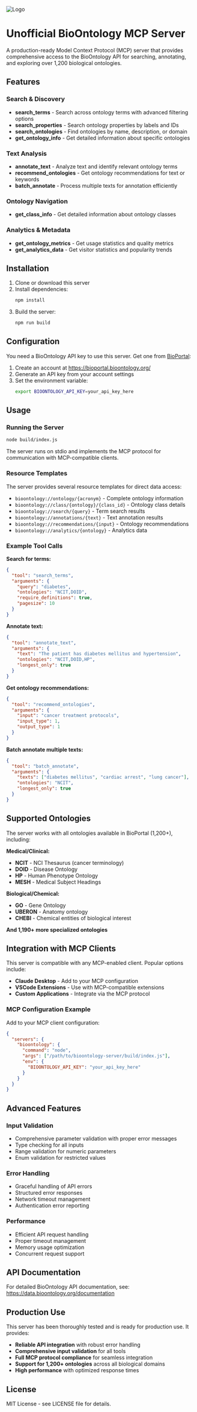 ![Logo](logo.png)
# Unofficial BioOntology MCP Server

A production-ready Model Context Protocol (MCP) server that provides comprehensive access to the BioOntology API for searching, annotating, and exploring over 1,200 biological ontologies.

## Features

### Search & Discovery

- **search_terms** - Search across ontology terms with advanced filtering options
- **search_properties** - Search ontology properties by labels and IDs
- **search_ontologies** - Find ontologies by name, description, or domain
- **get_ontology_info** - Get detailed information about specific ontologies

### Text Analysis

- **annotate_text** - Analyze text and identify relevant ontology terms
- **recommend_ontologies** - Get ontology recommendations for text or keywords
- **batch_annotate** - Process multiple texts for annotation efficiently

### Ontology Navigation

- **get_class_info** - Get detailed information about ontology classes

### Analytics & Metadata

- **get_ontology_metrics** - Get usage statistics and quality metrics
- **get_analytics_data** - Get visitor statistics and popularity trends

## Installation

1. Clone or download this server
2. Install dependencies:
   ```bash
   npm install
   ```
3. Build the server:
   ```bash
   npm run build
   ```

## Configuration

You need a BioOntology API key to use this server. Get one from [BioPortal](https://bioportal.bioontology.org/):

1. Create an account at https://bioportal.bioontology.org/
2. Generate an API key from your account settings
3. Set the environment variable:
   ```bash
   export BIOONTOLOGY_API_KEY=your_api_key_here
   ```

## Usage

### Running the Server

```bash
node build/index.js
```

The server runs on stdio and implements the MCP protocol for communication with MCP-compatible clients.

### Resource Templates

The server provides several resource templates for direct data access:

- `bioontology://ontology/{acronym}` - Complete ontology information
- `bioontology://class/{ontology}/{class_id}` - Ontology class details
- `bioontology://search/{query}` - Term search results
- `bioontology://annotations/{text}` - Text annotation results
- `bioontology://recommendations/{input}` - Ontology recommendations
- `bioontology://analytics/{ontology}` - Analytics data

### Example Tool Calls

**Search for terms:**

```json
{
  "tool": "search_terms",
  "arguments": {
    "query": "diabetes",
    "ontologies": "NCIT,DOID",
    "require_definitions": true,
    "pagesize": 10
  }
}
```

**Annotate text:**

```json
{
  "tool": "annotate_text",
  "arguments": {
    "text": "The patient has diabetes mellitus and hypertension",
    "ontologies": "NCIT,DOID,HP",
    "longest_only": true
  }
}
```

**Get ontology recommendations:**

```json
{
  "tool": "recommend_ontologies",
  "arguments": {
    "input": "cancer treatment protocols",
    "input_type": 1,
    "output_type": 1
  }
}
```

**Batch annotate multiple texts:**

```json
{
  "tool": "batch_annotate",
  "arguments": {
    "texts": ["diabetes mellitus", "cardiac arrest", "lung cancer"],
    "ontologies": "NCIT",
    "longest_only": true
  }
}
```

## Supported Ontologies

The server works with all ontologies available in BioPortal (1,200+), including:

**Medical/Clinical:**

- **NCIT** - NCI Thesaurus (cancer terminology)
- **DOID** - Disease Ontology
- **HP** - Human Phenotype Ontology
- **MESH** - Medical Subject Headings

**Biological/Chemical:**

- **GO** - Gene Ontology
- **UBERON** - Anatomy ontology
- **CHEBI** - Chemical entities of biological interest

**And 1,190+ more specialized ontologies**

## Integration with MCP Clients

This server is compatible with any MCP-enabled client. Popular options include:

- **Claude Desktop** - Add to your MCP configuration
- **VSCode Extensions** - Use with MCP-compatible extensions
- **Custom Applications** - Integrate via the MCP protocol

### MCP Configuration Example

Add to your MCP client configuration:

```json
{
  "servers": {
    "bioontology": {
      "command": "node",
      "args": ["/path/to/bioontology-server/build/index.js"],
      "env": {
        "BIOONTOLOGY_API_KEY": "your_api_key_here"
      }
    }
  }
}
```

## Advanced Features

### Input Validation

- Comprehensive parameter validation with proper error messages
- Type checking for all inputs
- Range validation for numeric parameters
- Enum validation for restricted values

### Error Handling

- Graceful handling of API errors
- Structured error responses
- Network timeout management
- Authentication error reporting

### Performance

- Efficient API request handling
- Proper timeout management
- Memory usage optimization
- Concurrent request support

## API Documentation

For detailed BioOntology API documentation, see: https://data.bioontology.org/documentation

## Production Use

This server has been thoroughly tested and is ready for production use. It provides:

- **Reliable API integration** with robust error handling
- **Comprehensive input validation** for all tools
- **Full MCP protocol compliance** for seamless integration
- **Support for 1,200+ ontologies** across all biological domains
- **High performance** with optimized response times

## License

MIT License - see LICENSE file for details.

